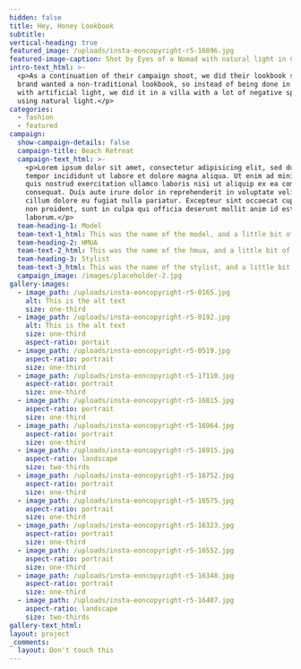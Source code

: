 ```yaml
---
hidden: false
title: Hey, Honey Lookbook
subtitle:
vertical-heading: true
featured_image: /uploads/insta-eoncopyright-r5-16896.jpg
featured-image-caption: Shot by Eyes of a Nomad with natural light in Canggu
intro-text_html: >-
  <p>As a continuation of their campaign shoot, we did their lookbook shoot. The
  brand wanted a non-traditional lookbook, so instead of being done in a studio
  with artificial light, we did it in a villa with a lot of negative spaces
  using natural light.</p>
categories:
  - fashion
  - featured
campaign:
  show-campaign-details: false
  campaign-title: Beach Retreat
  campaign-text_html: >-
    <p>Lorem ipsum dolor sit amet, consectetur adipisicing elit, sed do eiusmod
    tempor incididunt ut labore et dolore magna aliqua. Ut enim ad minim veniam,
    quis nostrud exercitation ullamco laboris nisi ut aliquip ex ea commodo
    consequat. Duis aute irure dolor in reprehenderit in voluptate velit esse
    cillum dolore eu fugiat nulla pariatur. Excepteur sint occaecat cupidatat
    non proident, sunt in culpa qui officia deserunt mollit anim id est
    laborum.</p>
  team-heading-1: Model
  team-text-1_html: This was the name of the model, and a little bit of a blurb about her.
  team-heading-2: HMUA
  team-text-2_html: This was the name of the hmua, and a little bit of a blurb about her.
  team-heading-3: Stylist
  team-text-3_html: This was the name of the stylist, and a little bit of a blurb about her.
  campaign_image: /images/placeholder-2.jpg
gallery-images:
  - image_path: /uploads/insta-eoncopyright-r5-0165.jpg
    alt: This is the alt text
    size: one-third
  - image_path: /uploads/insta-eoncopyright-r5-0192.jpg
    alt: This is the alt text
    size: one-third
    aspect-ratio: portait
  - image_path: /uploads/insta-eoncopyright-r5-0519.jpg
    aspect-ratio: portrait
    size: one-third
  - image_path: /uploads/insta-eoncopyright-r5-17110.jpg
    aspect-ratio: portrait
    size: one-third
  - image_path: /uploads/insta-eoncopyright-r5-16815.jpg
    aspect-ratio: portrait
    size: one-third
  - image_path: /uploads/insta-eoncopyright-r5-16964.jpg
    aspect-ratio: portrait
    size: one-third
  - image_path: /uploads/insta-eoncopyright-r5-16915.jpg
    aspect-ratio: landscape
    size: two-thirds
  - image_path: /uploads/insta-eoncopyright-r5-16752.jpg
    aspect-ratio: portrait
    size: one-third
  - image_path: /uploads/insta-eoncopyright-r5-16575.jpg
    aspect-ratio: portrait
    size: one-third
  - image_path: /uploads/insta-eoncopyright-r5-16323.jpg
    aspect-ratio: portrait
    size: one-third
  - image_path: /uploads/insta-eoncopyright-r5-16552.jpg
    aspect-ratio: portrait
    size: one-third
  - image_path: /uploads/insta-eoncopyright-r5-16348.jpg
    aspect-ratio: portrait
    size: one-third
  - image_path: /uploads/insta-eoncopyright-r5-16407.jpg
    aspect-ratio: landscape
    size: two-thirds
gallery-text_html:
layout: project
_comments:
  layout: Don't touch this
---
```

